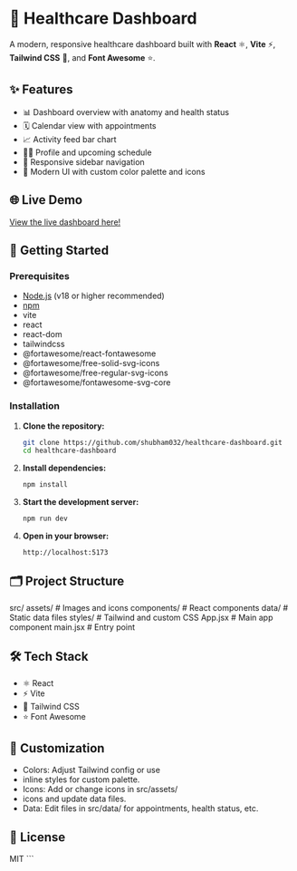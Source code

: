 # 🏥 Healthcare Dashboard

A modern, responsive healthcare dashboard built with **React** ⚛️, **Vite** ⚡, **Tailwind CSS** 🌈, and **Font Awesome** ⭐.

## ✨ Features

- 📊 Dashboard overview with anatomy and health status
- 🗓️ Calendar view with appointments
- 📈 Activity feed bar chart
- 🧑‍⚕️ Profile and upcoming schedule
- 📱 Responsive sidebar navigation
- 🎨 Modern UI with custom color palette and icons

## 🌐 Live Demo

[View the live dashboard here!](https://healthcare-dashboard-jade-kappa.vercel.app/)


## 🚀 Getting Started

### Prerequisites

- [Node.js](https://nodejs.org/) (v18 or higher recommended)
- [npm](https://www.npmjs.com/)
- vite
- react
- react-dom
- tailwindcss
- @fortawesome/react-fontawesome
- @fortawesome/free-solid-svg-icons
- @fortawesome/free-regular-svg-icons
- @fortawesome/fontawesome-svg-core

### Installation

1. **Clone the repository:**
   ```sh
   git clone https://github.com/shubham032/healthcare-dashboard.git
   cd healthcare-dashboard
   ```

2. **Install dependencies:**
   ```sh
   npm install
   ```

3. **Start the development server:**
   ```sh
   npm run dev
   ```

4. **Open in your browser:**
   ```
   http://localhost:5173
   ```

## 🗂️ Project Structure
src/
  assets/         # Images and icons
  components/     # React components
  data/           # Static data files
  styles/         # Tailwind and custom CSS
  App.jsx         # Main app component
  main.jsx        # Entry point

## 🛠️ Tech Stack

- ⚛️ React
- ⚡ Vite
- 🌈 Tailwind CSS
- ⭐ Font Awesome

## 🎨 Customization
- Colors: Adjust Tailwind config or use 
- inline styles for custom palette.
- Icons: Add or change icons in src/assets/
- icons and update data files.
- Data: Edit files in src/data/ for    appointments, health status, etc.

## 📄 License
MIT ```
